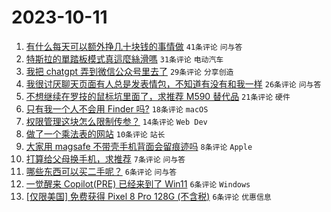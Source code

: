 # 2023-10-11

1. [有什么每天可以额外挣几十块钱的事情做](https://www.v2ex.com/t/980843) `41条评论` `问与答`
1. [特斯拉的單踏板模式真這麼絲滑嗎](https://www.v2ex.com/t/980846) `31条评论` `电动汽车`
1. [我把 chatgpt 弄到微信公众号里去了](https://www.v2ex.com/t/980849) `29条评论` `分享创造`
1. [我很讨厌聊天页面有人总是发表情包，不知道有没有和我一样](https://www.v2ex.com/t/980867) `26条评论` `问与答`
1. [不想继续在罗技的鼠标坑里面了，求推荐 M590 替代品](https://www.v2ex.com/t/980847) `21条评论` `硬件`
1. [只有我一个人不会用 Finder 吗?](https://www.v2ex.com/t/980859) `18条评论` `macOS`
1. [权限管理这块怎么限制传参？](https://www.v2ex.com/t/980835) `14条评论` `Web Dev`
1. [做了一个乘法表的网站](https://www.v2ex.com/t/980844) `10条评论` `站长`
1. [大家用 magsafe 不带壳手机背面会留痕迹吗](https://www.v2ex.com/t/980873) `8条评论` `Apple`
1. [打算给父母换手机，求推荐](https://www.v2ex.com/t/980868) `7条评论` `问与答`
1. [哪些东西可以买二手呢？](https://www.v2ex.com/t/980860) `6条评论` `问与答`
1. [一觉醒来 Copilot(PRE) 已经来到了 Win11](https://www.v2ex.com/t/980839) `6条评论` `Windows`
1. [[仅限美国] 免费获得 Pixel 8 Pro 128G (不含税)](https://www.v2ex.com/t/980832) `6条评论` `优惠信息`
